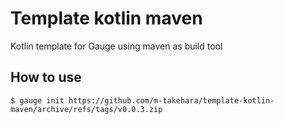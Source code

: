 # Template kotlin maven

Kotlin template for Gauge using maven as build tool

## How to use

```
$ gauge init https://github.com/m-takehara/template-kotlin-maven/archive/refs/tags/v0.0.3.zip
```
